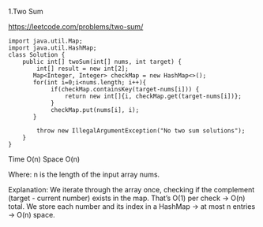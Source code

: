 1.Two Sum

https://leetcode.com/problems/two-sum/

```
import java.util.Map;
import java.util.HashMap;
class Solution {
    public int[] twoSum(int[] nums, int target) {
        int[] result = new int[2];
       Map<Integer, Integer> checkMap = new HashMap<>(); 
       for(int i=0;i<nums.length; i++){
            if(checkMap.containsKey(target-nums[i])) {
                return new int[]{i, checkMap.get(target-nums[i])};
            }
            checkMap.put(nums[i], i);
       }

        throw new IllegalArgumentException("No two sum solutions");
    }
}

```

Time	O(n)
Space	O(n)

Where:
n is the length of the input array nums.

Explanation:
We iterate through the array once, checking if the complement (target - current number) exists in the map. That’s O(1) per check → O(n) total.
We store each number and its index in a HashMap → at most n entries → O(n) space.
